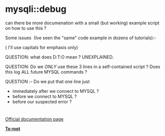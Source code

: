 # mysqli::debug





can there be more documenation with a small (but working) example script on how to use this ?

Some issues&#xA0; (Ive seen the &quot;same&quot; code example in dozens of tutorials):-

( I&apos;ll use capitals for emphasis only)

QUESTION: what does D:T:O mean ? UNEXPLAINED.

QUESTION: Do we *ONLY* use these 3 lines in a self-contained script ? Does this log ALL future MYSQL commands ?

QUESTION :- Do we put that one line just

- immediately after we connect to MYSQL ?
- before we connect to MYSQL ?
- before our suspected error ?

  

#

[Official documentation page](https://www.php.net/manual/en/mysqli.debug.php)

**[To root](/README.md)**